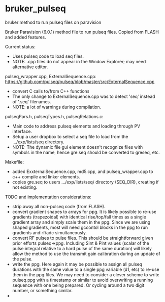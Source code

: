# bruker_pulseq
bruker method to run pulseq files on paravision


Bruker Paravision (6.0.1) method file to run pulseq files.
Copied from FLASH and added features. 

Current status: 
- Uses pulseq code to load seq files. 
- NOTE: .cpp files do not appear in the Window Explorer; may need alternative editor.

pulseq_wrapper.cpp, ExternalSequence.cpp: https://github.com/pulseq/pulseq/blob/master/src/ExternalSequence.cpp
- convert C calls to/from C++ functions
- The only change to ExternalSequence.cpp was to detect 'seq' instead of '.seq' filenames.
- NOTE: a lot of warnings during compilation.

pulseqPars.h, pulseqTypes.h, pulseqRelations.c:
- Main code to address pulseq elements and loading through PV interface.
- Setup a user dropbox to select a seq file to load from the .../exp/lists/seq directory.
- NOTE: The dynamic file gui element doesn't recognize files with symbols in the name, hence gre.seq should be converted to greseq, etc.

Makefile:
- added ExxternalSequence.cpp, md5.cpp, and pulseq_wrapper.cpp to c++ compile and linker elements.
- copies gre.seq to users .../exp/lists/seq/ directory (SEQ_DIR), creating if not existing.


TODO and implementation considerations:
- strip away all non-pulseq code (from FLASH).
- convert gradient shapes to arrays for ppg. It is likely possible to re-use gradients (trapezoidal) with identical rise/top/fall times as a single gradient array and simply scale them in the ppg.  Since we are using shaped gradients, most will need gccontol blocks in the ppg to run gradients and rf/adc simultaneously. 
- convert RF pulses to pulse files. This should be straightforward given prior efforts pulseq->ppg. Including Sint & Pint values (scalar of the pulse integral relative to a hard pulse of the same duration) will likely allow the method to use the transmit gain calibration during an update of the pulse.
- write the ppg. Here again it may be possible to assign all pulseq durations with the same value to a single ppg variable (d1, etc) to re-use them in the ppg files. We may need to consider a clever scheme to write pulseq.ppg with a timestamp or similar to avoid overwriting a running sequence with one being prepared.  Or cycling around a two digit number, or something similar. 
- 
